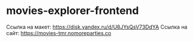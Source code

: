 # movies-explorer-frontend
Ссылка на макет: https://disk.yandex.ru/d/U8JYsQsV73DdYA
Cсылка на сайт: https://movies-tmr.nomoreparties.co